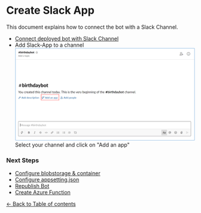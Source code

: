 # Create Slack App
This document explains how to connect the bot with a Slack Channel.

* [Connect deployed bot with Slack Channel](https://docs.microsoft.com/en-us/azure/bot-service/bot-service-channel-connect-slack?view=azure-bot-service-4.0&tabs=abs)
* Add Slack-App to a channel
![Add Slack-App to a channel](images/add-app.png)
Select your channel and click on "Add an app"

### Next Steps

* [Configure blobstorage & container  ](Blobstorage&Container.md#configure-blob-storage--container)
* [Configure appsetting.json](ConfigureAppsettings.md#configure-appsettingsjson)
* [Republish Bot](RepublishBot.md#republish-bot)
* [Create Azure Function](AzureFunction.md#create-azure-function)

[← Back to Table of contents](README.md#table-of-contents)